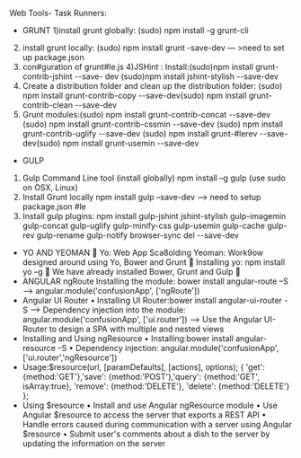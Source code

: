 Web Tools- Task Runners:
- GRUNT
1)install grunt globally: (sudo) npm install -g grunt-cli
2) install grunt locally: (sudo) npm install grunt -save-dev —
\>need to set up package.json
3) con\#guration of grunt\#le.js
4)JSHint : Install:(sudo)npm install grunt-contrib-jshint --save-
dev
(sudo)npm install jshint-stylish --save-dev
5) Create a distribution folder and clean up the distribution
folder:
(sudo) npm install grunt-contrib-copy --save-dev(sudo) npm
install grunt-contrib-clean --save-dev
6) Grunt modules:(sudo) npm install grunt-contrib-concat
--save-dev
(sudo) npm install grunt-contrib-cssmin --save-dev
(sudo) npm install grunt-contrib-uglify --save-dev
(sudo) npm install grunt-\#lerev --save-dev(sudo) npm install
grunt-usemin --save-dev
- GULP
1) Gulp Command Line tool (install globally)
npm install –g gulp (use sudo on OSX, Linux)
2) Install Grunt locally
npm install gulp –save-dev —\> need to setup package.json \#le
3) Install gulp plugins:
npm install gulp-jshint jshint-stylish gulp-imagemin gulp-concat
gulp-uglify gulp-minify-css gulp-usemin gulp-cache gulp-rev
gulp-rename gulp-notify browser-sync del --save-dev
- YO AND YEOMAN
 Yo: Web App Sca8olding Yeoman: Work9ow designed
around using Yo, Bower and Grunt
 Installing yo: npm install yo –g
 We have already installed Bower, Grunt and
Gulp

- ANGULAR ngRoute
Installing the module: bower install angular-route –S —\>
angular.module('confusionApp', ['ngRoute'])
- Angular UI Router
• Installing UI Router:bower install angular-ui-router -S —\>
Dependency injection into the module:
angular.module('confusionApp', ['ui.router'])
—\> Use the Angular UI-Router to design a SPA with multiple
and nested views
- Installing and Using ngResource
• Installing:bower install angular-resource –S
• Dependency injection: angular.module('confusionApp',
['ui.router','ngResource'])
- Usage:\$resource(url, [paramDefaults], [actions],
options);
{ 'get': {method:'GET'},'save': {method:'POST'},'query':
{method:'GET', isArray:true}, 'remove': {method:'DELETE'},
'delete': {method:'DELETE'} };
- Using \$resource
• Install and use Angular ngResource module
• Use Angular \$resource to access the server that exports a
REST API
• Handle errors caused during communication with a server
using Angular \$resource
• Submit user's comments about a dish to the server by
updating the information on the server
